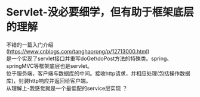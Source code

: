 # Servlet-没必要细学，但有助于框架底层的理解
不错的一篇入门介绍(https://www.cnblogs.com/tanghaorong/p/12713000.html)  
是一个实现了servlet接口并重写doGet\doPost方法的特殊类。spring、springMVC等框架底层也是servlet。  
位于服务端，客户端与数据库的中间。接收http请求，并相应处理(包括操作数据库)，封装http响应并返回给客户端。  
从理解上-我感觉就是一个最低配的service层实现  ？ 

